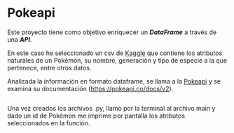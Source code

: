 # Pokeapi

Este proyecto tiene como objetivo enriquecer un ***DataFrame*** a través de una ***API***.

En este caso he seleccionado un csv de [Kaggle](https://www.kaggle.com/mariotormo/complete-pokemon-dataset-updated-090420?select=pokedex_%28Update_05.20%29.csv) que contiene los atributos naturales de un Pokémon, su nombre, generación y tipo de especie a la que pertenece, entre otros datos.

Analizada la información en formato dataframe, se llama a la [Pokeapi](https://pokeapi.co/) y se examina su documentación (https://pokeapi.co/docs/v2).

<img input="Pokeapi.png" width="250">

Una vez creados los archivos .py, llamo por la terminal al archivo main y dado un id de Pokémon me imprime
por pantalla los atributos seleccionados en la función.
